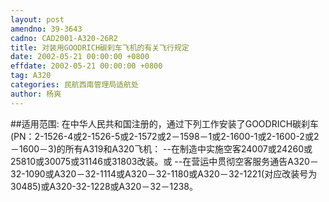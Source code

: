 ```yaml
---
layout: post
amendno: 39-3643
cadno: CAD2001-A320-26R2
title: 对装用GOODRICH碳刹车飞机的有关飞行规定
date: 2002-05-21 00:00:00 +0800
effdate: 2002-05-21 00:00:00 +0800
tag: A320
categories: 民航西南管理局适航处
author: 杨爽
---
```


##适用范围:
在中华人民共和国注册的，通过下列工作安装了GOODRICH碳刹车(PN：2-1526-4或2-1526-5或2-1572或2－1598－1或2-1600-1或2-1600-2或2－1600－3)的所有A319和A320飞机：
--在制造中实施空客24007或24260或25810或30075或31146或31803改装。或
--在营运中贯彻空客服务通告A320－32-1090或A320－32-1114或A320－32-1180或A320－32-1221(对应改装号为30485)或A320-32-1228或A320－32－1238。

